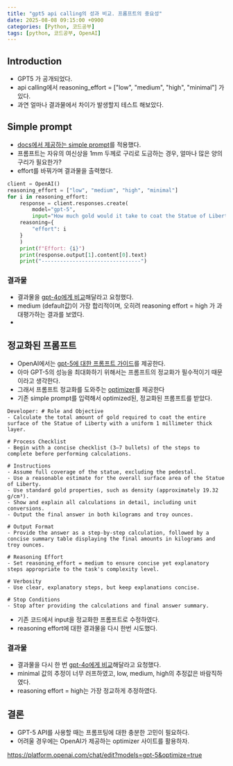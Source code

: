 ```yaml
---
title: "gpt5 api calling의 성과 비교. 프롬프트의 중요성"
date: 2025-08-08 09:15:00 +0900
categories: [Python, 코드공부]
tags: [python, 코드공부, OpenAI]
--- 
```


## Introduction
- GPT5 가 공개되었다.
- api calling에서 reasoning_effort = ["low", "medium", "high", "minimal"] 가 있다.
- 과연 얼마나 결과물에서 차이가 발생할지 테스트 해보았다.

## Simple prompt
- [docs에서 제공하는 simple prompt](https://platform.openai.com/docs/guides/latest-model)를 적용했다. 
- 프롬프트는 자유의 여신상을 1mm 두께로 구리로 도금하는 경우, 얼마나 많은 양의 구리가 필요한가?
- effort를 바꿔가며 결과물을 출력했다. 

```python
client = OpenAI()
reasoning_effort = ["low", "medium", "high", "minimal"]
for i in reasoning_effort:
    response = client.responses.create(
        model="gpt-5",
        input="How much gold would it take to coat the Statue of Liberty in a 1mm layer?",
    reasoning={
        "effort": i
    }
    )
    print(f"Effort: {i}")
    print(response.output[1].content[0].text)
    print("--------------------------------")
```

### 결과물
- 결과물을 [gpt-4o에게 비교](https://chatgpt.com/share/68953cac-6620-8003-839f-5bf84f043bab)해달라고 요청했다.
- medium (default값)이 가장 합리적이며, 오히려 reasoning effort = high 가 과대평가하는 결과를 보였다.
- 

## 정교화된 프롬프트
- OpenAI에서는 [gpt-5에 대한 프롬프트 가이드](https://cookbook.openai.com/examples/gpt-5/gpt-5_prompting_guide)를 제공한다.
- 아마 GPT-5의 성능을 최대화하기 위해서는 프롬프트의 정교화가 필수적이기 때문이라고 생각한다.
- 그래서 프롬프트 정교화를 도와주는 [optimizer](https://platform.openai.com/chat/edit?models=gpt-5&optimize=true)를 제공한다
- 기존 simple prompt를 입력해서 optimized된, 정교화된 프롬프트를 받았다.

```
Developer: # Role and Objective
- Calculate the total amount of gold required to coat the entire surface of the Statue of Liberty with a uniform 1 millimeter thick layer.

# Process Checklist
- Begin with a concise checklist (3–7 bullets) of the steps to complete before performing calculations.

# Instructions
- Assume full coverage of the statue, excluding the pedestal.
- Use a reasonable estimate for the overall surface area of the Statue of Liberty.
- Use standard gold properties, such as density (approximately 19.32 g/cm³).
- Show and explain all calculations in detail, including unit conversions.
- Output the final answer in both kilograms and troy ounces.

# Output Format
- Provide the answer as a step-by-step calculation, followed by a concise summary table displaying the final amounts in kilograms and troy ounces.

# Reasoning Effort
- Set reasoning_effort = medium to ensure concise yet explanatory steps appropriate to the task's complexity level.

# Verbosity
- Use clear, explanatory steps, but keep explanations concise.

# Stop Conditions
- Stop after providing the calculations and final answer summary.
```

- 기존 코드에서 input을 정교화한 프롬프트로 수정하였다.
- reasoning effort에 대한 결과물을 다시 한번 시도했다.

### 결과물
- 결과물을 다시 한 번 [gpt-4o에게 비교](https://chatgpt.com/share/6895431b-ac48-8003-b72c-9587b198977a)해달라고 요청했다.
- minimal 값의 추정이 너무 러프하였고, low, medium, high의 추정값은 바람직하였다.
- reasoning effort = high는 가장 정교하게 추정하였다.

## 결론
- GPT-5 API를 사용할 때는 프롬프팅에 대한 충분한 고민이 필요하다.
- 어려울 경우에는 OpenAI가 제공하는 optimizer 사이트를 활용하자.

https://platform.openai.com/chat/edit?models=gpt-5&optimize=true
